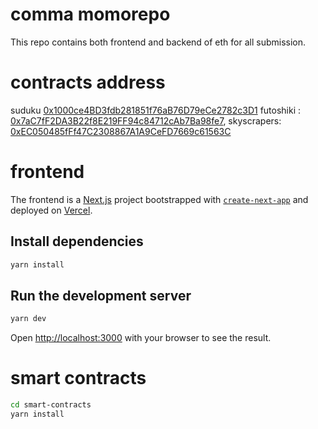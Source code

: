 # comma momorepo

This repo contains both frontend and backend of eth for all submission.

# contracts address 

suduku [0x1000ce4BD3fdb281851f76aB76D79eCe2782c3D1](https://explorer.testnet.mantle.xyz/address/0x1000ce4BD3fdb281851f76aB76D79eCe2782c3D1)
futoshiki : [0x7aC7fF2DA3B22f8E219FF94c84712cAb7Ba98fe7](https://explorer.testnet.mantle.xyz/address/0x7aC7fF2DA3B22f8E219FF94c84712cAb7Ba98fe7),
skyscrapers: [0xEC050485fFf47C2308867A1A9CeFD7669c61563C](https://explorer.testnet.mantle.xyz/address/0xEC050485fFf47C2308867A1A9CeFD7669c61563C)

# frontend 

The frontend is a [Next.js](https://nextjs.org/) project bootstrapped with [`create-next-app`](https://github.com/vercel/next.js/tree/canary/packages/create-next-app) and deployed on [Vercel](https://github.com/vercel/vercel).

## Install dependencies

```bash
yarn install
```

## Run the development server

```bash
yarn dev
```

Open [http://localhost:3000](http://localhost:3000) with your browser to see the result.

# smart contracts 

```bash
cd smart-contracts
yarn install
```
